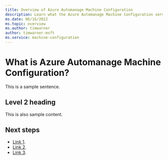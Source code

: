 ```yaml
---
title: Overview of Azure Automanage Machine Configuration
description: Learn what the Azure Automanage Machine Configuration services is and the basics of how it works.
ms.date: 06/16/2022
ms.topic: overview
ms.author: timwarner
author: timwarner-msft
ms.service: machine-configuration
---
```

# What is Azure Automanage Machine Configuration?

This is a sample sentence.

## Level 2 heading

This is also sample content.

## Next steps

- [Link 1](./overview.md).
- [Link 2](./overview.md).
- [Link 3](./overview.md).
